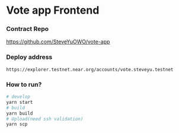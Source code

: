 # Vote app Frontend

### Contract Repo

https://github.com/SteveYuOWO/vote-app

### Deploy address

```
https://explorer.testnet.near.org/accounts/vote.steveyu.testnet
```

### How to run?

```bash
# develop
yarn start
# build
yarn build
# Upload(need ssh validation)
yarn scp 
```

